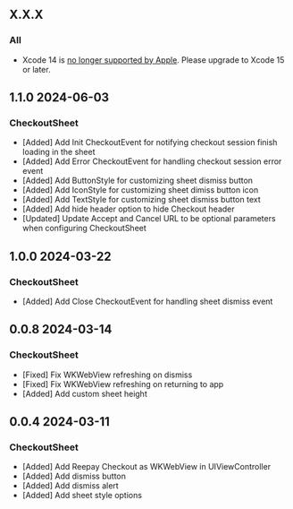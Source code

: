 ## X.X.X

### All

- Xcode 14 is [no longer supported by Apple](https://developer.apple.com/news/upcoming-requirements/). Please upgrade to Xcode 15 or later.

## 1.1.0 2024-06-03

### CheckoutSheet

- [Added] Add Init CheckoutEvent for notifying checkout session finish loading in the sheet
- [Added] Add Error CheckoutEvent for handling checkout session error event
- [Added] Add ButtonStyle for customizing sheet dismiss button
- [Added] Add IconStyle for customizing sheet dimiss button icon
- [Added] Add TextStyle for customizing sheet dismiss button text
- [Added] Add hide header option to hide Checkout header
- [Updated] Update Accept and Cancel URL to be optional parameters when configuring CheckoutSheet

## 1.0.0 2024-03-22

### CheckoutSheet

- [Added] Add Close CheckoutEvent for handling sheet dismiss event

## 0.0.8 2024-03-14

### CheckoutSheet

- [Fixed] Fix WKWebView refreshing on dismiss
- [Fixed] Fix WKWebView refreshing on returning to app
- [Added] Add custom sheet height

## 0.0.4 2024-03-11

### CheckoutSheet

- [Added] Add Reepay Checkout as WKWebView in UIViewController
- [Added] Add dismiss button
- [Added] Add dismiss alert
- [Added] Add sheet style options
